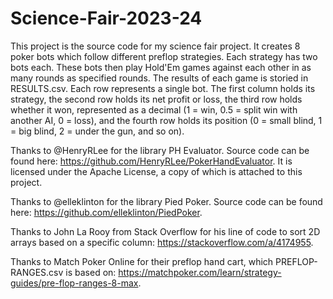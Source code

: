 # Science-Fair-2023-24
This project is the source code for my science fair project. It creates 8 poker bots which follow different preflop strategies. Each strategy has two bots each. These bots then play Hold'Em games against each other in as many rounds as specified rounds. The results of each game is storied in RESULTS.csv.
Each row represents a single bot. The first column holds its strategy, the second row holds its net profit or loss, the third row holds whether it won, represented as a decimal (1 = win, 0.5 = split win with another AI, 0 = loss), and the fourth row holds its position (0 = small blind, 1 = big blind, 2 = under the gun, and so on).

Thanks to @HenryRLee for the library PH Evaluator. Source code can be found here: https://github.com/HenryRLee/PokerHandEvaluator. It is licensed under the Apache License, a copy of which is attached to this project.

Thanks to @elleklinton for the library Pied Poker. Source code can be found here: https://github.com/elleklinton/PiedPoker.

Thanks to John La Rooy from Stack Overflow for his line of code to sort 2D arrays based on a specific column: https://stackoverflow.com/a/4174955.

Thanks to Match Poker Online for their preflop hand cart, which PREFLOP-RANGES.csv is based on: https://matchpoker.com/learn/strategy-guides/pre-flop-ranges-8-max.
